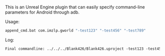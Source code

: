 This is an Unreal Engine plugin that can easily specify command-line parameters for Android through adb.

Usage:

```bash
append_cmd.bat com.imzlp.gworld "-test123" "-test456" "-test789"
```

Log:

```txt
Final commandline: ../../../Blank426/Blank426.uproject -test123 -test456 -test789
```

